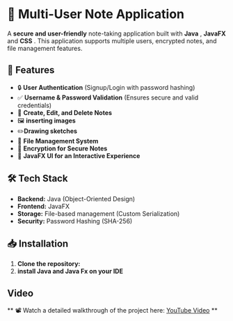 # 📝 Multi-User Note Application

A **secure and user-friendly** note-taking application built with  **Java** , **JavaFX** and **CSS** . This application supports multiple users, encrypted notes, and file management features.

## 🚀 Features
- 🔒 **User Authentication** (Signup/Login with password hashing)
- ✅ **Username & Password Validation** (Ensures secure and valid credentials)
- 📝 **Create, Edit, and Delete Notes**
- 🖼️ **inserting images**
- ✏️**Drawing sketches**
- 📂 **File Management System**
- 🔐 **Encryption for Secure Notes**
- 🎨 **JavaFX UI for an Interactive Experience**

## 🛠️ Tech Stack
- **Backend:** Java (Object-Oriented Design)
- **Frontend:** JavaFX
- **Storage:** File-based management (Custom Serialization)
- **Security:** Password Hashing (SHA-256)

## 📥 Installation

1. **Clone the repository:**
2. **install Java and Java Fx on your IDE**

## Video
** 📽️ Watch a detailed walkthrough of the project here: [YouTube Video]([https://your-video-link.com](https://www.youtube.com/watch?v=e9j6tZ7tZhk))
**



